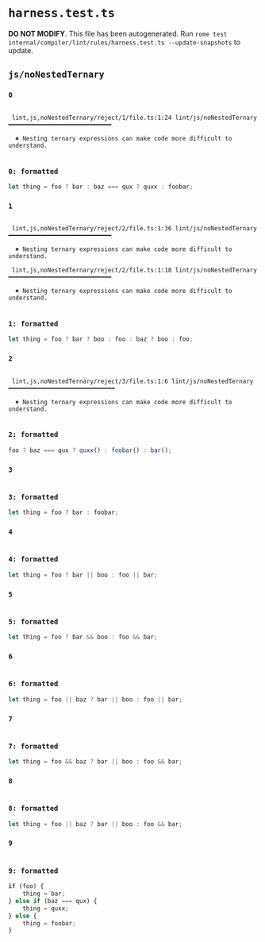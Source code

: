 # `harness.test.ts`

**DO NOT MODIFY**. This file has been autogenerated. Run `rome test internal/compiler/lint/rules/harness.test.ts --update-snapshots` to update.

## `js/noNestedTernary`

### `0`

```

 lint,js,noNestedTernary/reject/1/file.ts:1:24 lint/js/noNestedTernary ━━━━━━━━━━━━━━━━━━━━━━━━━━━━━

  ✖ Nesting ternary expressions can make code more difficult to understand.


```

### `0: formatted`

```ts
let thing = foo ? bar : baz === qux ? quxx : foobar;

```

### `1`

```

 lint,js,noNestedTernary/reject/2/file.ts:1:36 lint/js/noNestedTernary ━━━━━━━━━━━━━━━━━━━━━━━━━━━━━

  ✖ Nesting ternary expressions can make code more difficult to understand.

 lint,js,noNestedTernary/reject/2/file.ts:1:18 lint/js/noNestedTernary ━━━━━━━━━━━━━━━━━━━━━━━━━━━━━

  ✖ Nesting ternary expressions can make code more difficult to understand.


```

### `1: formatted`

```ts
let thing = foo ? bar ? boo : foo : baz ? boo : foo;

```

### `2`

```

 lint,js,noNestedTernary/reject/3/file.ts:1:6 lint/js/noNestedTernary ━━━━━━━━━━━━━━━━━━━━━━━━━━━━━━

  ✖ Nesting ternary expressions can make code more difficult to understand.


```

### `2: formatted`

```ts
foo ? baz === qux ? quxx() : foobar() : bar();

```

### `3`

```

```

### `3: formatted`

```ts
let thing = foo ? bar : foobar;

```

### `4`

```

```

### `4: formatted`

```ts
let thing = foo ? bar || boo : foo || bar;

```

### `5`

```

```

### `5: formatted`

```ts
let thing = foo ? bar && boo : foo && bar;

```

### `6`

```

```

### `6: formatted`

```ts
let thing = foo || baz ? bar || boo : foo || bar;

```

### `7`

```

```

### `7: formatted`

```ts
let thing = foo && baz ? bar || boo : foo && bar;

```

### `8`

```

```

### `8: formatted`

```ts
let thing = foo || baz ? bar || boo : foo && bar;

```

### `9`

```

```

### `9: formatted`

```ts
if (foo) {
	thing = bar;
} else if (baz === qux) {
	thing = quxx;
} else {
	thing = foobar;
}

```
